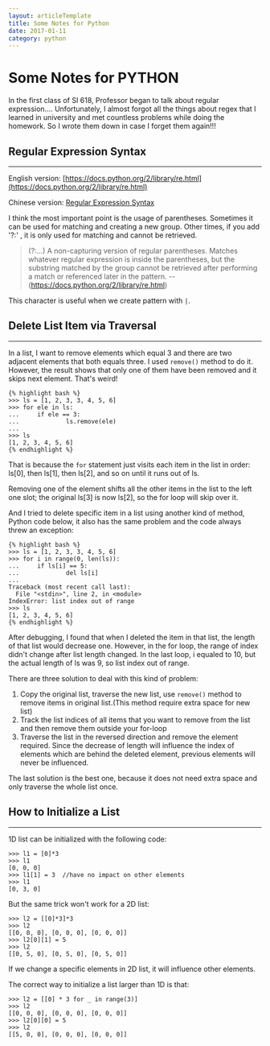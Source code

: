 ```yaml
---
layout: articleTemplate
title: Some Notes for Python
date: 2017-01-11
category: python
---
```



# Some Notes for PYTHON #

In the first class of SI 618,  Professor began to talk about regular expression.... Unfortunately, I almost forgot all the things about regex that I learned in university and met countless problems while doing the homework. So I wrote them down in case I forget them again!!!

## Regular Expression Syntax ##

----------

English version:
[https://docs.python.org/2/library/re.html](https://docs.python.org/2/library/re.html)

Chinese version:
[Regular Expression Syntax](http://baike.baidu.com/link?url=acM6E6D3H-xjY7pBc0_0ntw1eZ-14qhcpry-yLbjelIJmRDSrcEVsH2zMG1my6ZXISTQ1rjBCdbXM1ZHjhN2ec5Lcek47Kp3Z29nLIlqCuDaCBnFMmZwmKrzGbwz3bkniGg8uRuv8WDIOBeeXjbJt_#4)

I think the most important point is the usage of parentheses. Sometimes it can be used for matching and creating a new group. Other times, if you add '?:' , it is only used for matching and cannot be retrieved.

>  (?:...) A non-capturing version of regular parentheses. Matches
> whatever regular expression is inside the parentheses, but the
> substring matched by the group cannot be retrieved after performing a
> match or referenced later in the pattern.
>      --(https://docs.python.org/2/library/re.html)

     

This character is useful when we create pattern with `|`.

## Delete List Item via Traversal ##

----------

In a list,  I want to remove elements which equal 3 and there are two adjacent elements that both equals three. I used `remove()` method to do it. However, the result shows that only one of them have been removed and it skips next element. That's weird!

    {% highlight bash %}
    >>> ls = [1, 2, 3, 3, 4, 5, 6]
    >>> for ele in ls:
    ...     if ele == 3:
    ...             ls.remove(ele)
    ... 
    >>> ls
    [1, 2, 3, 4, 5, 6]
    {% endhighlight %}

That is because the `for` statement just visits each item in the list in order: ls[0], then ls[1], then ls[2], and so on until it runs out of ls.

Removing one of the element shifts all the other items in the list to the left one slot; the original ls[3] is now ls[2], so the for loop will skip over it.

And I tried to delete specific item in a list using another kind of method, Python code below, it also has the same problem and the code always threw an exception:

    {% highlight bash %}
    >>> ls = [1, 2, 3, 3, 4, 5, 6]
    >>> for i in range(0, len(ls)):
    ...     if ls[i] == 5:
    ...             del ls[i]
    ... 
    Traceback (most recent call last):
      File "<stdin>", line 2, in <module>
    IndexError: list index out of range
    >>> ls
    [1, 2, 3, 4, 5, 6]
    {% endhighlight %}

After debugging,  I found that when I deleted the item in that list, the length of that list would decrease one. However, in the for loop, the range of index didn't change after list length changed. In the last loop, i equaled to 10, but the actual length of ls was 9,  so list index out of range.

There are three solution to deal with this kind of problem:

 1. Copy the original list,  traverse the new list, use `remove()` method to remove items in original list.(This method require extra space for new list)
 2. Track the list indices of all items that you want to remove from the list and then remove them outside your for-loop
 3. Traverse the list in the reversed direction and remove the element required. Since the decrease of length will influence the index of elements which are behind the deleted element,  previous elements will never be influenced.
 
The last solution is the best one, because it does not need extra space and only traverse the whole list once.

## How to Initialize a List ##

----------

1D list can be initialized with the following code:

    >>> l1 = [0]*3
    >>> l1
    [0, 0, 0]
    >>> l1[1] = 3  //have no impact on other elements
    >>> l1
    [0, 3, 0]

But the same trick won't work for a 2D list:

    >>> l2 = [[0]*3]*3
    >>> l2
    [[0, 0, 0], [0, 0, 0], [0, 0, 0]]
    >>> l2[0][1] = 5
    >>> l2
    [[0, 5, 0], [0, 5, 0], [0, 5, 0]]

If we change a specific elements in 2D list, it will influence other elements.

The correct way to initialize a list larger than 1D is that:

    >>> l2 = [[0] * 3 for _ in range(3)]
    >>> l2
    [[0, 0, 0], [0, 0, 0], [0, 0, 0]]
    >>> l2[0][0] = 5
    >>> l2
    [[5, 0, 0], [0, 0, 0], [0, 0, 0]]